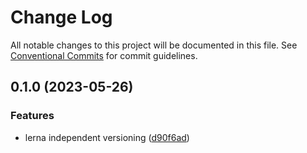 # Change Log

All notable changes to this project will be documented in this file.
See [Conventional Commits](https://conventionalcommits.org) for commit guidelines.

## 0.1.0 (2023-05-26)


### Features

* lerna independent versioning ([d90f6ad](https://github.com/subzero10/lerna-getting-started-example/commit/d90f6ad62194024eb4dfc4ec2f900a37944e32d0))
